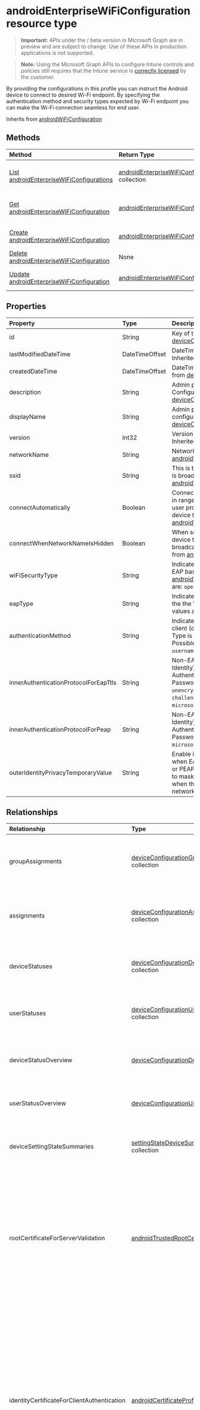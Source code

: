 ﻿# androidEnterpriseWiFiConfiguration resource type

> **Important:** APIs under the / beta version in Microsoft Graph are in preview and are subject to change. Use of these APIs in production applications is not supported.

> **Note:** Using the Microsoft Graph APIs to configure Intune controls and policies still requires that the Intune service is [correctly licensed](https://go.microsoft.com/fwlink/?linkid=839381) by the customer.

By providing the configurations in this profile you can instruct the Android device to connect to desired Wi-Fi endpoint. By specifying the authentication method and security types expected by Wi-Fi endpoint you can make the Wi-Fi connection seamless for end user.

Inherits from [androidWiFiConfiguration](../resources/intune_deviceconfig_androidwificonfiguration.md)

## Methods
|Method|Return Type|Description|
|:---|:---|:---|
|[List androidEnterpriseWiFiConfigurations](../api/intune_deviceconfig_androidenterprisewificonfiguration_list.md)|[androidEnterpriseWiFiConfiguration](../resources/intune_deviceconfig_androidenterprisewificonfiguration.md) collection|List properties and relationships of the [androidEnterpriseWiFiConfiguration](../resources/intune_deviceconfig_androidenterprisewificonfiguration.md) objects.|
|[Get androidEnterpriseWiFiConfiguration](../api/intune_deviceconfig_androidenterprisewificonfiguration_get.md)|[androidEnterpriseWiFiConfiguration](../resources/intune_deviceconfig_androidenterprisewificonfiguration.md)|Read properties and relationships of the [androidEnterpriseWiFiConfiguration](../resources/intune_deviceconfig_androidenterprisewificonfiguration.md) object.|
|[Create androidEnterpriseWiFiConfiguration](../api/intune_deviceconfig_androidenterprisewificonfiguration_create.md)|[androidEnterpriseWiFiConfiguration](../resources/intune_deviceconfig_androidenterprisewificonfiguration.md)|Create a new [androidEnterpriseWiFiConfiguration](../resources/intune_deviceconfig_androidenterprisewificonfiguration.md) object.|
|[Delete androidEnterpriseWiFiConfiguration](../api/intune_deviceconfig_androidenterprisewificonfiguration_delete.md)|None|Deletes a [androidEnterpriseWiFiConfiguration](../resources/intune_deviceconfig_androidenterprisewificonfiguration.md).|
|[Update androidEnterpriseWiFiConfiguration](../api/intune_deviceconfig_androidenterprisewificonfiguration_update.md)|[androidEnterpriseWiFiConfiguration](../resources/intune_deviceconfig_androidenterprisewificonfiguration.md)|Update the properties of a [androidEnterpriseWiFiConfiguration](../resources/intune_deviceconfig_androidenterprisewificonfiguration.md) object.|

## Properties
|Property|Type|Description|
|:---|:---|:---|
|id|String|Key of the entity. Inherited from [deviceConfiguration](../resources/intune_deviceconfig_deviceconfiguration.md)|
|lastModifiedDateTime|DateTimeOffset|DateTime the object was last modified. Inherited from [deviceConfiguration](../resources/intune_deviceconfig_deviceconfiguration.md)|
|createdDateTime|DateTimeOffset|DateTime the object was created. Inherited from [deviceConfiguration](../resources/intune_deviceconfig_deviceconfiguration.md)|
|description|String|Admin provided description of the Device Configuration. Inherited from [deviceConfiguration](../resources/intune_deviceconfig_deviceconfiguration.md)|
|displayName|String|Admin provided name of the device configuration. Inherited from [deviceConfiguration](../resources/intune_deviceconfig_deviceconfiguration.md)|
|version|Int32|Version of the device configuration. Inherited from [deviceConfiguration](../resources/intune_deviceconfig_deviceconfiguration.md)|
|networkName|String|Network Name Inherited from [androidWiFiConfiguration](../resources/intune_deviceconfig_androidwificonfiguration.md)|
|ssid|String|This is the name of the Wi-Fi network that is broadcast to all devices. Inherited from [androidWiFiConfiguration](../resources/intune_deviceconfig_androidwificonfiguration.md)|
|connectAutomatically|Boolean|Connect automatically when this network is in range. Setting this to true will skip the user prompt and automatically connect the device to Wi-Fi network. Inherited from [androidWiFiConfiguration](../resources/intune_deviceconfig_androidwificonfiguration.md)|
|connectWhenNetworkNameIsHidden|Boolean|When set to true, this profile forces the device to connect to a network that doesn't broadcast its SSID to all devices. Inherited from [androidWiFiConfiguration](../resources/intune_deviceconfig_androidwificonfiguration.md)|
|wiFiSecurityType|String|Indicates whether Wi-Fi endpoint uses an EAP based security type. Inherited from [androidWiFiConfiguration](../resources/intune_deviceconfig_androidwificonfiguration.md) Possible values are: `open`, `wpaEnterprise`.|
|eapType|String|Indicates the type of EAP protocol set on the the Wi-Fi endpoint (router). Possible values are: `eapTls`, `eapTtls`, `peap`.|
|authenticationMethod|String|Indicates the Authentication Method the client (device) needs to use when the EAP Type is configured to PEAP or EAP-TTLS. Possible values are: `certificate`, `usernameAndPassword`.|
|innerAuthenticationProtocolForEapTtls|String|Non-EAP Method for Authentication (Inner Identity) when EAP Type is EAP-TTLS and Authenticationmethod is Username and Password. Possible values are: `unencryptedPassword`, `challengeHandshakeAuthenticationProtocol`, `microsoftChap`, `microsoftChapVersionTwo`.|
|innerAuthenticationProtocolForPeap|String|Non-EAP Method for Authentication (Inner Identity) when EAP Type is PEAP and Authenticationmethod is Username and Password. Possible values are: `none`, `microsoftChapVersionTwo`.|
|outerIdentityPrivacyTemporaryValue|String|Enable identity privacy (Outer Identity) when EAP Type is configured to EAP-TTLS or PEAP. The String provided here is used to mask the username of individual users when they attempt to connect to Wi-Fi network.|

## Relationships
|Relationship|Type|Description|
|:---|:---|:---|
|groupAssignments|[deviceConfigurationGroupAssignment](../resources/intune_deviceconfig_deviceconfigurationgroupassignment.md) collection|The list of group assignments for the device configuration profile. Inherited from [deviceConfiguration](../resources/intune_deviceconfig_deviceconfiguration.md)|
|assignments|[deviceConfigurationAssignment](../resources/intune_deviceconfig_deviceconfigurationassignment.md) collection|The list of assignments for the device configuration profile. Inherited from [deviceConfiguration](../resources/intune_deviceconfig_deviceconfiguration.md)|
|deviceStatuses|[deviceConfigurationDeviceStatus](../resources/intune_deviceconfig_deviceconfigurationdevicestatus.md) collection|Device configuration installation status by device. Inherited from [deviceConfiguration](../resources/intune_deviceconfig_deviceconfiguration.md)|
|userStatuses|[deviceConfigurationUserStatus](../resources/intune_deviceconfig_deviceconfigurationuserstatus.md) collection|Device configuration installation stauts by user. Inherited from [deviceConfiguration](../resources/intune_deviceconfig_deviceconfiguration.md)|
|deviceStatusOverview|[deviceConfigurationDeviceOverview](../resources/intune_deviceconfig_deviceconfigurationdeviceoverview.md)|Device Configuration devices status overview Inherited from [deviceConfiguration](../resources/intune_deviceconfig_deviceconfiguration.md)|
|userStatusOverview|[deviceConfigurationUserOverview](../resources/intune_deviceconfig_deviceconfigurationuseroverview.md)|Device Configuration users status overview Inherited from [deviceConfiguration](../resources/intune_deviceconfig_deviceconfiguration.md)|
|deviceSettingStateSummaries|[settingStateDeviceSummary](../resources/intune_deviceconfig_settingstatedevicesummary.md) collection|Device Configuration Setting State Device Summary Inherited from [deviceConfiguration](../resources/intune_deviceconfig_deviceconfiguration.md)|
|rootCertificateForServerValidation|[androidTrustedRootCertificate](../resources/intune_deviceconfig_androidtrustedrootcertificate.md)|Trusted Root Certificate for Server Validation when EAP Type is configured to EAP-TLS, EAP-TTLS or PEAP. This is the certificate presented by the Wi-Fi endpoint when the device attempts to connect to Wi-Fi endpoint. The device (or user) must accept this certificate to continue the connection attempt.|
|identityCertificateForClientAuthentication|[androidCertificateProfileBase](../resources/intune_deviceconfig_androidcertificateprofilebase.md)|Identity Certificate for client authentication when EAP Type is configured to EAP-TLS, EAP-TTLS (with Certificate Authentication), or PEAP (with Certificate Authentication). This is the certificate presented by client to the Wi-Fi endpoint. The authentication server sitting behind the Wi-Fi endpoint must accept this certificate to successfully establish a Wi-Fi connection.|

## JSON Representation
Here is a JSON representation of the resource.
<!-- {
  "blockType": "resource",
  "keyProperty": "id",
  "@odata.type": "microsoft.graph.androidEnterpriseWiFiConfiguration"
}
-->
``` json
{
  "@odata.type": "#microsoft.graph.androidEnterpriseWiFiConfiguration",
  "id": "String (identifier)",
  "lastModifiedDateTime": "String (timestamp)",
  "createdDateTime": "String (timestamp)",
  "description": "String",
  "displayName": "String",
  "version": 1024,
  "networkName": "String",
  "ssid": "String",
  "connectAutomatically": true,
  "connectWhenNetworkNameIsHidden": true,
  "wiFiSecurityType": "String",
  "eapType": "String",
  "authenticationMethod": "String",
  "innerAuthenticationProtocolForEapTtls": "String",
  "innerAuthenticationProtocolForPeap": "String",
  "outerIdentityPrivacyTemporaryValue": "String"
}
```



